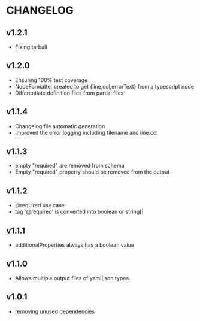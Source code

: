 # CHANGELOG

## v1.2.1

* Fixing tarball

## v1.2.0

* Ensuring 100% test coverage
* NodeFormatter created to get {line,col,errorText} from a typescript node
* Differentiate definition files from partial files

## v1.1.4

* Changelog file automatic generation
* Improved the error logging including filename and line:col

## v1.1.3

* empty "required" are removed from schema
* Empty "required" property should be removed from the output

## v1.1.2

* @required use case
* tag '@required' is converted into boolean or string[]

## v1.1.1

* additionalProperties always has a boolean value

## v1.1.0

* Allows multiple output files of yaml|json types.

## v1.0.1

* removing unused dependencies

